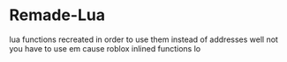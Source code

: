 # Remade-Lua
lua functions recreated in order to use them instead of addresses
well not you have to use em cause roblox inlined functions lo
